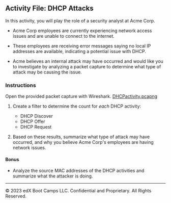 ## Activity File: DHCP Attacks

In this activity, you will play the role of a security analyst at Acme Corp.

- Acme Corp employees are currently experiencing network access issues and are unable to connect to the internet.

- These employees are receiving error messages saying no local IP addresses are available, indicating a potential issue with DHCP.

- Acme believes an internal attack may have occurred and would like you to investigate by analyzing a packet capture to determine what type of attack may be causing the issue.

### Instructions
   
Open the provided packet capture with Wireshark.
[DHCPactivity.pcapng](./DHCPactivity.pcapng)


1. Create a filter to determine the count for _each_ DHCP activity:
    - DHCP Discover
    - DHCP Offer
    - DHCP Request

2. Based on these results, summarize what type of attack may have occurred, and why you believe Acme Corp's employees are having network issues.

#### Bonus
 - Analyze the source MAC addresses of the DHCP activities and summarize what the attacker is doing.
---
© 2023 edX Boot Camps LLC. Confidential and Proprietary. All Rights Reserved.